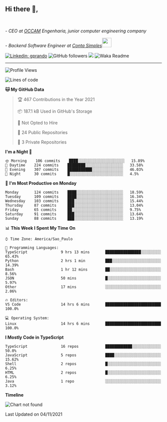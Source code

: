 <h2>Hi there  👋,</h2> </br>

<p><em>- CEO at <a href="https://occamengenharia.com/">OCCAM</a> Engenharia, junior computer engineering company
</em></p>

<p><em>- Backend Software Engineer at <a href="https://contasimples.com">Conta Simples</a><img src="https://media.giphy.com/media/WUlplcMpOCEmTGBtBW/giphy.gif" width="30"> 
</em></p>

[![Linkedin: gprando](https://img.shields.io/badge/-gprando-blue?style=flat-square&logo=Linkedin&logoColor=white&link=https://www.linkedin.com/in/gprando/)](https://www.linkedin.com/in/gprando)
![GitHub followers](https://img.shields.io/github/followers/gprando?label=Follow&style=social)
![](https://visitor-badge.glitch.me/badge?page_id=gprando.gprando)
![Waka Readme](https://github.com/gprando/gprando/workflows/Waka%20Readme/badge.svg)

---
<!--START_SECTION:waka-->
![Profile Views](http://img.shields.io/badge/Profile%20Views-7-blue)

![Lines of code](https://img.shields.io/badge/From%20Hello%20World%20I%27ve%20Written-276317%20lines%20of%20code-blue)

**🐱 My GitHub Data** 

> 🏆 467 Contributions in the Year 2021
 > 
> 📦 187.1 kB Used in GitHub's Storage 
 > 
> 🚫 Not Opted to Hire
 > 
> 📜 24 Public Repositories 
 > 
> 🔑 3 Private Repositories  
 > 
**I'm a Night 🦉** 

```text
🌞 Morning    106 commits    ████░░░░░░░░░░░░░░░░░░░░░   15.89% 
🌆 Daytime    224 commits    ████████░░░░░░░░░░░░░░░░░   33.58% 
🌃 Evening    307 commits    ███████████░░░░░░░░░░░░░░   46.03% 
🌙 Night      30 commits     █░░░░░░░░░░░░░░░░░░░░░░░░   4.5%

```
📅 **I'm Most Productive on Monday** 

```text
Monday       124 commits    ████░░░░░░░░░░░░░░░░░░░░░   18.59% 
Tuesday      109 commits    ████░░░░░░░░░░░░░░░░░░░░░   16.34% 
Wednesday    103 commits    ███░░░░░░░░░░░░░░░░░░░░░░   15.44% 
Thursday     87 commits     ███░░░░░░░░░░░░░░░░░░░░░░   13.04% 
Friday       65 commits     ██░░░░░░░░░░░░░░░░░░░░░░░   9.75% 
Saturday     91 commits     ███░░░░░░░░░░░░░░░░░░░░░░   13.64% 
Sunday       88 commits     ███░░░░░░░░░░░░░░░░░░░░░░   13.19%

```


📊 **This Week I Spent My Time On** 

```text
⌚︎ Time Zone: America/Sao_Paulo

💬 Programming Languages: 
TypeScript               9 hrs 13 mins       ████████████████░░░░░░░░░   65.43% 
Python                   2 hrs 1 min         ███░░░░░░░░░░░░░░░░░░░░░░   14.39% 
Bash                     1 hr 12 mins        ██░░░░░░░░░░░░░░░░░░░░░░░   8.56% 
JSON                     50 mins             █░░░░░░░░░░░░░░░░░░░░░░░░   5.97% 
Other                    17 mins             ░░░░░░░░░░░░░░░░░░░░░░░░░   2.06%

🔥 Editors: 
VS Code                  14 hrs 6 mins       █████████████████████████   100.0%

💻 Operating System: 
Linux                    14 hrs 6 mins       █████████████████████████   100.0%

```

**I Mostly Code in TypeScript** 

```text
TypeScript               16 repos            ████████████░░░░░░░░░░░░░   50.0% 
JavaScript               5 repos             ████░░░░░░░░░░░░░░░░░░░░░   15.62% 
Shell                    2 repos             █░░░░░░░░░░░░░░░░░░░░░░░░   6.25% 
HTML                     2 repos             █░░░░░░░░░░░░░░░░░░░░░░░░   6.25% 
Java                     1 repo              ░░░░░░░░░░░░░░░░░░░░░░░░░   3.12%

```


**Timeline**

![Chart not found](https://raw.githubusercontent.com/gprando/gprando/master/charts/bar_graph.png) 


 Last Updated on 04/11/2021
<!--END_SECTION:waka-->